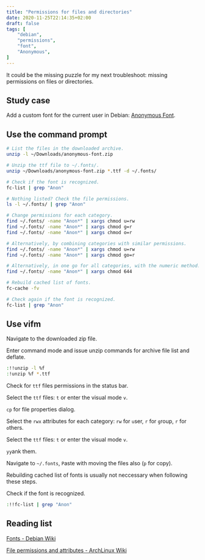 ```yaml
---
title: "Permissions for files and directories"
date: 2020-11-25T22:14:35+02:00
draft: false
tags: [
    "debian",
    "permissions",
    "font",
    "Anonymous",
]
---
```


It could be the missing puzzle for my next troubleshoot: missing permissions on files or directories.
<!--more-->

## Study case

Add a custom font for the current user in Debian: [Anonymous Font](https://www.fontspace.com/anonymous-font-f3245).

## Use the command prompt

```sh
# List the files in the downloaded archive.
unzip -l ~/Downloads/anonymous-font.zip

# Unzip the ttf file to ~/.fonts/.
unzip ~/Downloads/anonymous-font.zip *.ttf -d ~/.fonts/ 

# Check if the font is recognized. 
fc-list | grep "Anon"

# Nothing listed? Check the file permissions.
ls -l ~/.fonts/ | grep "Anon"

# Change permissions for each category.
find ~/.fonts/ -name "Anon*" | xargs chmod u=rw
find ~/.fonts/ -name "Anon*" | xargs chmod g=r
find ~/.fonts/ -name "Anon*" | xargs chmod o=r

# Alternatively, by combining categories with similar permissions.
find ~/.fonts/ -name "Anon*" | xargs chmod u=rw
find ~/.fonts/ -name "Anon*" | xargs chmod go=r

# Alternatively, in one go for all categories, with the numeric method: r=4, w=2, x= 1.
find ~/.fonts/ -name "Anon*" | xargs chmod 644

# Rebuild cached list of fonts.
fc-cache -fv

# Check again if the font is recognized.
fc-list | grep "Anon"
``` 

## Use vifm

Navigate to the downloaded zip file. 

Enter command mode and issue unzip commands for archive file list and deflate.

```sh
:!!unzip -l %f
:!unzip %f *.ttf  
```

Check for `ttf` files permissions in the status bar.

Select the `ttf` files: `t` or enter the visual mode `v`.

`cp` for file properties dialog.

Select the `rwx` attributes for each category: `rw` for `u`ser, `r` for `g`roup, `r` for `o`thers.

Select the `ttf` files: `t` or enter the visual mode `v`.

`yy`ank them.

Navigate to `~/.fonts`, `P`aste with moving the files also (`p` for copy).

Rebuilding cached list of fonts is usually not neccessary when following these steps.

Check if the font is recognized.

```sh
:!!fc-list | grep "Anon"
```

## Reading list

[Fonts - Debian Wiki](https://wiki.debian.org/Fonts)

[File permissions and attributes - ArchLinux Wiki](https://wiki.archlinux.org/index.php/File_permissions_and_attributes)

